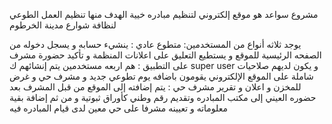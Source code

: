 مشروع سواعد هو موقع إلكتروني لتنظيم مبادره خيية الهدف منها تنظيم العمل الطوعي لنظافة شوارع مدينة الخرطوم

يوجد ثلاثه أنواع من المستخدمين:
متطوع عادي : ينشيء حسابه و يسجل دخوله من الصفحه الرئيسية للموقع و يستطيع التعليق على اعلانات المنظمة و تأكيد حضورة
مشرف على التطبيق : هم اربعه مستخدمين يتم إنشائهم ك super user و يكون لديهم صلاحيات شاملة على الموقع الإلكتروني
يقومون باضافه يوم تطوعي جديد و مشرف حي و غرض للمخزن و اعلان و تقرير
مشرف حي : يتم إضافته إلى الموقع من قبل المشرف بعد حضوره العيني إلى مكتب المبادره وتقديم رقم وطني كأوراق ثبوتية و من ثم إضافة بقية معلوماته و تعيينه مشرفا على حي معين لدى قيام المبادره فيه

 
